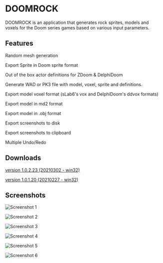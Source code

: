 # DOOMROCK
DOOMROCK is an application that generates rock sprites, models and voxels for the Doom series games based on various input parameters.

## Features
Random mesh generation

Export Sprite in Doom sprite format

Out of the box actor definitions for ZDoom & DelphiDoom

Generate WAD or PK3 file with model, voxel, sprite and definitions.

Export model voxel format (sLab6's vox and DelphiDoom's ddvox formats)

Export model in md2 format

Export model in .obj format

Export screenshots to disk

Export screenshots to clipboard

Multiple Undo/Redo


## Downloads
[version 1.0.2.23 (20210302 - win32)](https://sourceforge.net/projects/doom-rock/files/DOOMROCK_1.0/DOOMROCK_1.0.2.23_bin.zip/download)

[version 1.0.1.20 (20210227 - win32)](https://sourceforge.net/projects/doom-rock/files/DOOMROCK_1.0/DOOMROCK_1.0.1.20_bin.zip/download)


## Screenshots


![Screenshot 1](https://i.postimg.cc/KYQNDT1x/new-main-window.png "Screenshot 1")

![Screenshot 2](https://i.postimg.cc/mgkCWnkf/new-export-sprite.png "Screenshot 2")

![Screenshot 3](https://i.postimg.cc/YSYnm43r/Image3-export-voxel.png "Screenshot 3")

![Screenshot 4](https://i.postimg.cc/rsFQbfLs/SSHOT-Doom-20210227-182121189.png "Screenshot 4")

![Screenshot 5](https://i.postimg.cc/ZRRL7qN3/new-shot-Delphi-Doom.png "Screenshot 5")

![Screenshot 6](https://i.postimg.cc/NF2ktPpj/new-shot-RAD.png "Screenshot 6")

